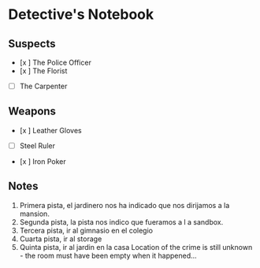 # Detective's Notebook

## Suspects
- [x ] The Police Officer
- [x ] The Florist
- [ ] The Carpenter

## Weapons
- [x ] Leather Gloves
- [ ] Steel Ruler
- [x ] Iron Poker

## Notes
1. Primera pista, el jardinero nos ha indicado que nos dirijamos a la mansion.
2. Segunda pista, la pista nos indico que fueramos a l a sandbox.
3. Tercera pista, ir al gimnasio en el colegio
4. Cuarta pista, ir al storage
5. Quinta pista, ir al jardin en la casa 
Location of the crime is still unknown - the room must have been empty when it happened...
